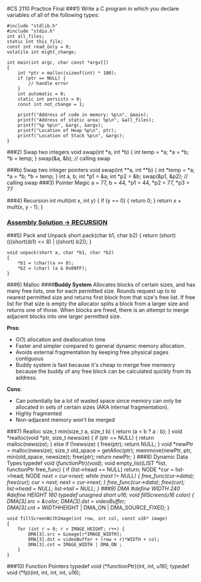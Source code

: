 #CS 2110 Practice Final
###1) Write a C program in which you declare variables of all of the following types:

	#include "stdlib.h"
	#include "stdio.h"
	int all_files;
	static int this_file;
	const int read_only = 0;
	volatile int might_change;
	
	int main(int argc, char const *argv[]) 
	{
		int *ptr = malloc(sizeof(int) * 100);
		if (ptr == NULL) {
			// handle error
		}
		int automatic = 0;
		static int persists = 0;
		const int not_change = 1;
		
		printf("Address of code in memory: %p\n", &main);
		printf("Address of static area: %p\n", &all_files);
		printf("%p %p\n", &argc, &argv); 
		printf("Location of Heap %p\n", ptr);
		printf("Location of Stack %p\n", &argc);
	}

###2) Swap two integers
	void swap(int *a, int *b) 
	{
		int temp = *a;
		*a = *b;
		*b = temp;
	}
	swap(&a, &b); // calling swap
	
###b) Swap two integer pointers
	void swap(int **a, int **b) 
	{
		int *temp = *a;
		*a = *b;
		*b = temp;
	}
	int a, b;
	int *p1 = &a;
	int *p2 = &b;
	swap(&p1, &p2); // calling swap
###3) Pointer Magic
	a = 77, b = 44, *p1 = 44, *p2 = 77, *p3 = 77

###4) Recursion
	int mult(int x, int y) {
		if (y == 0) {
			return 0;
		}
		return x + mult(x, y - 1);
	}
### [Assembly Solution -> RECURSION](https://github.gatech.edu/gist/goutam3/ac338bb5f9a790dbced3)

###5) Pack and Unpack
	short pack(char b1, char b2) 
	{
		return (short) (((short)(b1) << 8) | ((short) b2));
	}
	
	void unpack(short a, char *b1, char *b2) 
	{
		*b1 = (char)(a >> 8);
		*b2 = (char) (a & 0x00FF);
	}
###6) Malloc
####__Buddy System__
Allocates blocks of certain sizes, and has many free lists, one for each
  permitted size. Rounds request up to to nearest permitted size and returns
  first block from that size's free list. If free list for that size is empty
  the allocator splits a block from a larger size and returns one of those.
  When blocks are freed, there is an attempt to merge adjacent blocks into one
  larger permitted size.
  
  __Pros__:
  
  - O(1) allocation and deallocation time
  - Faster and simpler compared to general dynamic memory allocation.
  - Avoids external fragmentation by keeping free physical pages contiguous
  - Buddy system is fast because it's cheap to merge free memeory because the
  buddy of any free block can be calculated quickly from its address.
  
  __Cons__:
  
  - Can potentially be a lot of wasted space since memory can only be allocated
  in sets of certain sizes (AKA internal fragmentation).
  - Highly fragmented
  - Non-adjacent memory won't be merged


###7) Realloc
	size_t min(size_t a, size_t b) 
	{
		return (a < b ? a : b);
	} 
	void *realloc(void *ptr, size_t newsize) 
	{
		if (ptr == NULL) {
			return malloc(newsize);
		}
		else if (!newsize) {
			free(ptr);
			return NULL;
		}
		void *newPtr = malloc(newsize);
		size_t old_space = getAlloc(ptr);
		memmove(newPtr, ptr, min(old_space, newsize));
		free(ptr);
		return newPtr;
	}
###8) Dynamic Data Types
	typedef void (*functionPtr)(void*);
	void empty_list(LIST *list, functionPtr free_func)
	{
		if (list->head == NULL) return;
		NODE *cur = list->head;
		NODE *next = cur->next;
		while (next != NULL) {
			free_func(cur->data);
			free(cur);
			cur = next;
			next = cur->next;
		}
		free_func(cur->data);
		free(cur);
		list->head = NULL;
		list->tail = NULL;
	}
###9) DMA
	#define WIDTH 240
	#define HEIGHT 160
	typedef unsigned short u16;
	void fillScreen(u16 color) 
	{
		DMA[3].src = &color;
		DMA[3].dst = videoBuffer;			
		DMA[3].cnt = WIDTH*HEIGHT | DMA_ON | DMA_SOURCE_FIXED;
	}
	
	void fillScreenWithImage(int row, int col, const u16* image) 
	{
		for (int r = 0; r < IMAGE_HEIGHT; r++) {
			DMA[3].src = &image[r*IMAGE_WIDTH];
			DMA[3].dst = videoBuffer + (row + r)*WIDTH + col;			
			DMA[3].cnt = IMAGE_WIDTH | DMA_ON ;
		}
	}
###10) Function Pointers
	typedef void (*functionPtr)(int, int, u16);
	typedef void (*fp)(int, int, int, int, u16);
	
<script src="http://yandex.st/highlightjs/7.3/highlight.min.js"></script>
<link rel="stylesheet" href="http://yandex.st/highlightjs/7.3/styles/github.min.css">
<script>
  hljs.initHighlightingOnLoad();
</script>
